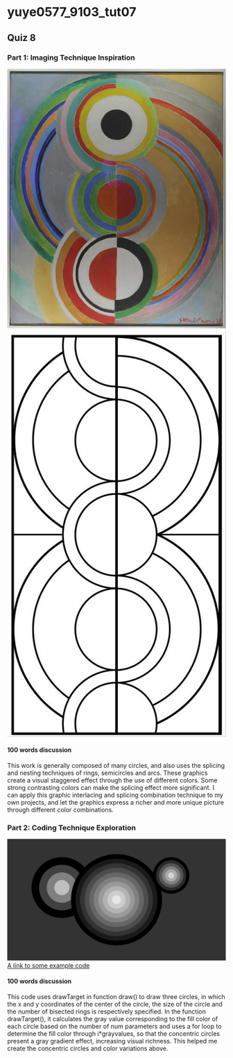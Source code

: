 # yuye0577_9103_tut07

## Quiz 8

### Part 1: Imaging Technique Inspiration
![First image of Imaging Technique Inspiration](assets/Inspiration1.jpg)
![Second image of Imaging Technique Inspiration](assets/Inspiration2.jpg)
#### 100 words discussion
This work is generally composed of many circles, and also uses the splicing and nesting techniques of rings, semicircles and arcs. These graphics create a visual staggered effect through the use of different colors. Some strong contrasting colors can make the splicing effect more significant. I can apply this graphic interlacing and splicing combination technique to my own projects, and let the graphics express a richer and more unique picture through different color combinations.

### Part 2: Coding Technique Exploration
![The image of Coding Technique Exploration](assets/Code_Inspiration.png)
[A link to some example code](https://p5js.org/examples/structure-functions.html)
#### 100 words discussion
This code uses drawTarget in function draw() to draw three circles, in which the x and y coordinates of the center of the circle, the size of the circle and the number of bisected rings is respectively specified. In the function drawTarget(), it calculates the gray value corresponding to the fill color of each circle based on the number of num parameters and uses a for loop to determine the fill color through i*grayvalues, so that the concentric circles present a gray gradient effect, increasing visual richness. This helped me create the concentric circles and color variations above.